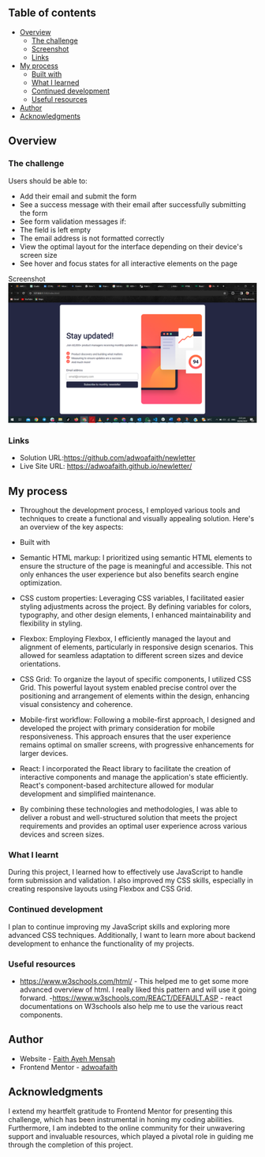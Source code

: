 ## Table of contents

- [Overview](#overview)
  - [The challenge](#the-challenge)
  - [Screenshot](#screenshot)
  - [Links](#links)
- [My process](#my-process)
  - [Built with](#built-with)
  - [What I learned](#what-i-learned)
  - [Continued development](#continued-development)
  - [Useful resources](#useful-resources)
- [Author](#author)
- [Acknowledgments](#acknowledgments)

## Overview

### The challenge
Users should be able to:

- Add their email and submit the form
- See a success message with their email after successfully submitting the form
- See form validation messages if:
- The field is left empty
- The email address is not formatted correctly
- View the optimal layout for the interface depending on their device's screen size
- See hover and focus states for all interactive elements on the page

 Screenshot
![Solution Screenshot](./assets/images/newsletter2.png)

### Links

- Solution URL:https://github.com/adwoafaith/newletter
- Live Site URL: https://adwoafaith.github.io/newletter/

## My process
- Throughout the development process, I employed various tools and techniques to create a functional and visually appealing solution. Here's an overview of the key aspects:

- Built with
- Semantic HTML markup: I prioritized using semantic HTML elements to ensure the structure of the page is meaningful and accessible. This not only enhances the user experience but also benefits search engine optimization.

- CSS custom properties: Leveraging CSS variables, I facilitated easier styling adjustments across the project. By defining variables for colors, typography, and other design elements, I enhanced maintainability and flexibility in styling.

- Flexbox: Employing Flexbox, I efficiently managed the layout and alignment of elements, particularly in responsive design scenarios. This allowed for seamless adaptation to different screen sizes and device orientations.

- CSS Grid: To organize the layout of specific components, I utilized CSS Grid. This powerful layout system enabled precise control over the positioning and arrangement of elements within the design, enhancing visual consistency and coherence.

- Mobile-first workflow: Following a mobile-first approach, I designed and developed the project with primary consideration for mobile responsiveness. This approach ensures that the user experience remains optimal on smaller screens, with progressive enhancements for larger devices.

- React: I incorporated the React library to facilitate the creation of interactive components and manage the application's state efficiently. React's component-based architecture allowed for modular development and simplified maintenance.

- By combining these technologies and methodologies, I was able to deliver a robust and well-structured solution that meets the project requirements and provides an optimal user experience across various devices and screen sizes.

### What I learnt

During this project, I learned how to effectively use JavaScript to handle form submission and validation. I also improved my CSS skills, especially in creating responsive layouts using Flexbox and CSS Grid.

### Continued development

I plan to continue improving my JavaScript skills and exploring more advanced CSS techniques. Additionally, I want to learn more about backend development to enhance the functionality of my projects.

### Useful resources

- https://www.w3schools.com/html/ - This helped me  to get some more advanced overview of html. I really liked this pattern and will use it going forward.
-https://www.w3schools.com/REACT/DEFAULT.ASP - react documentations on W3schools also help me to use the various react components.

## Author

- Website - [Faith Ayeh Mensah](https://www.your-site.com)
- Frontend Mentor - [adwoafaith](https://github.com/adwoafaith/newlette)


## Acknowledgments
I extend my heartfelt gratitude to Frontend Mentor for presenting this challenge, which has been instrumental in honing my coding abilities. Furthermore, I am indebted to the online community for their unwavering support and invaluable resources, which played a pivotal role in guiding me through the completion of this project.